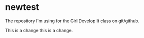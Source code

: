 # newtest
The repository I'm using for the Girl Develop It class on git/github.


This is a change this is a change.